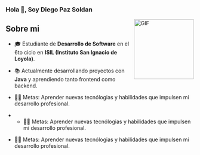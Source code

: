
### Hola 👋, Soy Diego Paz Soldan

<img align="right" alt="GIF" height="160px" src="https://c.tenor.com/GN73MKBawZYAAAAi/busy-cute.gif" />

## Sobre mi

- 🎓 Estudiante de **Desarrollo de Software** en el 6to ciclo en **ISIL (Instituto San Ignacio de Loyola)**.  
- 📚 Actualmente desarrollando proyectos con **Java** y aprendiendo tanto frontend como backend.
- 💪🏼 Metas: Aprender nuevas tecnólogias y habilidades que impulsen mi desarrollo profesional.
- - 💪🏼 Metas: Aprender nuevas tecnólogias y habilidades que impulsen mi desarrollo profesional.

- 💪🏼 Metas: Aprender nuevas tecnólogias y habilidades que impulsen mi desarrollo profesional.

